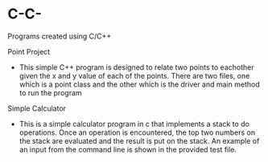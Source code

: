 # C-C-
Programs created using C/C++


Point Project
- This simple C++ program is designed to relate two points to eachother given the x and y value of each of the points. There are two files, one which is a point class and the other which is the driver and main method to run the program

Simple Calculator
- This is a simple calculator program in c that implements a stack to do operations. Once an operation is encountered, the top two numbers on the stack are evaluated and the result is put on the stack. An example of an input from the command line is shown in the provided test file.
